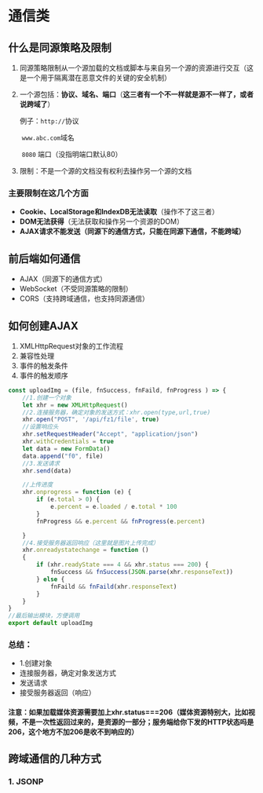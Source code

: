 # 通信类

## 什么是同源策略及限制

1. 同源策略限制从一个源加载的文档或脚本与来自另一个源的资源进行交互（这是一个用于隔离潜在恶意文件的关键的安全机制）

2. 一个源包括：**协议、域名、端口**（**这三者有一个不一样就是源不一样了，或者说跨域了**）

   例子：`http://`协议

   ​	   `www.abc.com`域名

   ​	   `8080` 端口（没指明端口默认80）

3. 限制：不是一个源的文档没有权利去操作另一个源的文档

### 主要限制在这几个方面

- **Cookie、LocalStorage和IndexDB无法读取**（操作不了这三者）
- **DOM无法获得**（无法获取和操作另一个资源的DOM）
- **AJAX请求不能发送（同源下的通信方式，只能在同源下通信，不能跨域）**

## 前后端如何通信

- AJAX（同源下的通信方式）
- WebSocket（不受同源策略的限制）
- CORS（支持跨域通信，也支持同源通信）

## 如何创建AJAX

1. XMLHttpRequest对象的工作流程
2. 兼容性处理
3. 事件的触发条件
4. 事件的触发顺序

```javascript
const uploadImg = (file, fnSuccess, fnFaild, fnProgress ) => {
    //1.创建一个对象
    let xhr = new XMLHttpRequest()
	//2.连接服务器，确定对象的发送方式：xhr.open(type,url,true)
    xhr.open("POST", '/api/fz1/file', true)
    //设置响应头
    xhr.setRequestHeader("Accept", "application/json")
    xhr.withCredentials = true
    let data = new FormData()
    data.append("f0", file)
    //3.发送请求
    xhr.send(data)

    //上传进度
    xhr.onprogress = function (e) {
        if (e.total > 0) {
            e.percent = e.loaded / e.total * 100
        }
        fnProgress && e.percent && fnProgress(e.percent)

    }
    //4.接受服务器返回响应（这里就是图片上传完成）
    xhr.onreadystatechange = function ()
    {
        if (xhr.readyState === 4 && xhr.status === 200) {
            fnSuccess && fnSuccess(JSON.parse(xhr.responseText))
        } else {
            fnFaild && fnFaild(xhr.responseText)
        }
    }
}
//最后输出模块，方便调用
export default uploadImg
```

### 总结：

- 1.创建对象
- 连接服务器，确定对象发送方式
- 发送请求
- 接受服务器返回（响应）

#### 注意：如果加载媒体资源需要加上xhr.status===206（媒体资源特别大，比如视频，不是一次性返回过来的，是资源的一部分；服务端给你下发的HTTP状态吗是206，这个地方不加206是收不到响应的）

## 跨域通信的几种方式

### 1. JSONP

